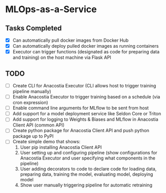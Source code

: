 # MLOps-as-a-Service

## Tasks Completed
- [X] Can automatically pull docker images from Docker Hub
- [X] Can automatically deploy pulled docker images as running containers
- [X] Executor can trigger functions (designated as code for preparing data and training) on the host machine via Flask API

## TODO
- [ ] Create CLI for Anacostia Executor (CLI allows host to trigger training pipeline manually)
- [ ] Enable Anacostia Executor to trigger training based on a schedule (via cron expression)
- [ ] Enable command line arguments for MLflow to be sent from host
- [ ] Add support for a model deployment service like Seldon Core or Triton
- [ ] Add support for logging to Weights & Biases and MLflow in Anacostia Client API (common API)
- [ ] Create python package for Anacostia Client API and push python package up to PyPI
- [ ] Create simple demo that shows:
    1. User pip installing Anacostia Client API
    2. User setting up and configuring pipeline (show configurations for Anacostia Executor and user specifying what components in the pipeline)
    3. User adding decorators to code to declare code for loading data, preparing data, training the model, evaluating model, deploying model
    4. Show user manually triggering pipeline for automatic retraining
